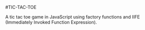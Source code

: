 #TIC-TAC-TOE

A tic tac toe game in JavaScript using factory functions and IIFE (Immediately Invoked Function Expression).